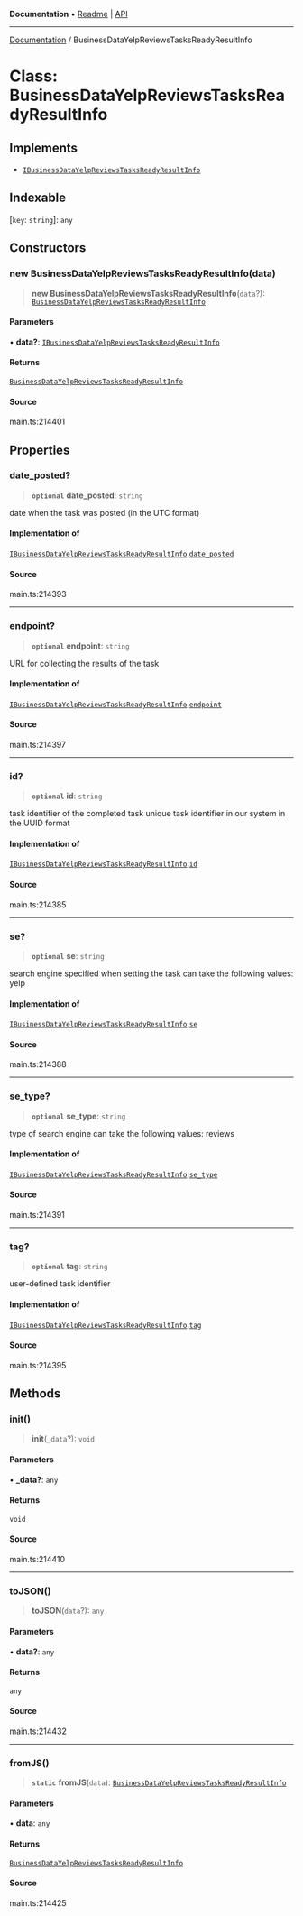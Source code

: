 **Documentation** • [Readme](../README.md) \| [API](../globals.md)

***

[Documentation](../README.md) / BusinessDataYelpReviewsTasksReadyResultInfo

# Class: BusinessDataYelpReviewsTasksReadyResultInfo

## Implements

- [`IBusinessDataYelpReviewsTasksReadyResultInfo`](../interfaces/IBusinessDataYelpReviewsTasksReadyResultInfo.md)

## Indexable

 \[`key`: `string`\]: `any`

## Constructors

### new BusinessDataYelpReviewsTasksReadyResultInfo(data)

> **new BusinessDataYelpReviewsTasksReadyResultInfo**(`data`?): [`BusinessDataYelpReviewsTasksReadyResultInfo`](BusinessDataYelpReviewsTasksReadyResultInfo.md)

#### Parameters

• **data?**: [`IBusinessDataYelpReviewsTasksReadyResultInfo`](../interfaces/IBusinessDataYelpReviewsTasksReadyResultInfo.md)

#### Returns

[`BusinessDataYelpReviewsTasksReadyResultInfo`](BusinessDataYelpReviewsTasksReadyResultInfo.md)

#### Source

main.ts:214401

## Properties

### date\_posted?

> **`optional`** **date\_posted**: `string`

date when the task was posted (in the UTC format)

#### Implementation of

[`IBusinessDataYelpReviewsTasksReadyResultInfo`](../interfaces/IBusinessDataYelpReviewsTasksReadyResultInfo.md).[`date_posted`](../interfaces/IBusinessDataYelpReviewsTasksReadyResultInfo.md#date_posted)

#### Source

main.ts:214393

***

### endpoint?

> **`optional`** **endpoint**: `string`

URL for collecting the results of the task

#### Implementation of

[`IBusinessDataYelpReviewsTasksReadyResultInfo`](../interfaces/IBusinessDataYelpReviewsTasksReadyResultInfo.md).[`endpoint`](../interfaces/IBusinessDataYelpReviewsTasksReadyResultInfo.md#endpoint)

#### Source

main.ts:214397

***

### id?

> **`optional`** **id**: `string`

task identifier of the completed task
unique task identifier in our system in the UUID format

#### Implementation of

[`IBusinessDataYelpReviewsTasksReadyResultInfo`](../interfaces/IBusinessDataYelpReviewsTasksReadyResultInfo.md).[`id`](../interfaces/IBusinessDataYelpReviewsTasksReadyResultInfo.md#id)

#### Source

main.ts:214385

***

### se?

> **`optional`** **se**: `string`

search engine specified when setting the task
can take the following values: yelp

#### Implementation of

[`IBusinessDataYelpReviewsTasksReadyResultInfo`](../interfaces/IBusinessDataYelpReviewsTasksReadyResultInfo.md).[`se`](../interfaces/IBusinessDataYelpReviewsTasksReadyResultInfo.md#se)

#### Source

main.ts:214388

***

### se\_type?

> **`optional`** **se\_type**: `string`

type of search engine
can take the following values: reviews

#### Implementation of

[`IBusinessDataYelpReviewsTasksReadyResultInfo`](../interfaces/IBusinessDataYelpReviewsTasksReadyResultInfo.md).[`se_type`](../interfaces/IBusinessDataYelpReviewsTasksReadyResultInfo.md#se_type)

#### Source

main.ts:214391

***

### tag?

> **`optional`** **tag**: `string`

user-defined task identifier

#### Implementation of

[`IBusinessDataYelpReviewsTasksReadyResultInfo`](../interfaces/IBusinessDataYelpReviewsTasksReadyResultInfo.md).[`tag`](../interfaces/IBusinessDataYelpReviewsTasksReadyResultInfo.md#tag)

#### Source

main.ts:214395

## Methods

### init()

> **init**(`_data`?): `void`

#### Parameters

• **\_data?**: `any`

#### Returns

`void`

#### Source

main.ts:214410

***

### toJSON()

> **toJSON**(`data`?): `any`

#### Parameters

• **data?**: `any`

#### Returns

`any`

#### Source

main.ts:214432

***

### fromJS()

> **`static`** **fromJS**(`data`): [`BusinessDataYelpReviewsTasksReadyResultInfo`](BusinessDataYelpReviewsTasksReadyResultInfo.md)

#### Parameters

• **data**: `any`

#### Returns

[`BusinessDataYelpReviewsTasksReadyResultInfo`](BusinessDataYelpReviewsTasksReadyResultInfo.md)

#### Source

main.ts:214425
